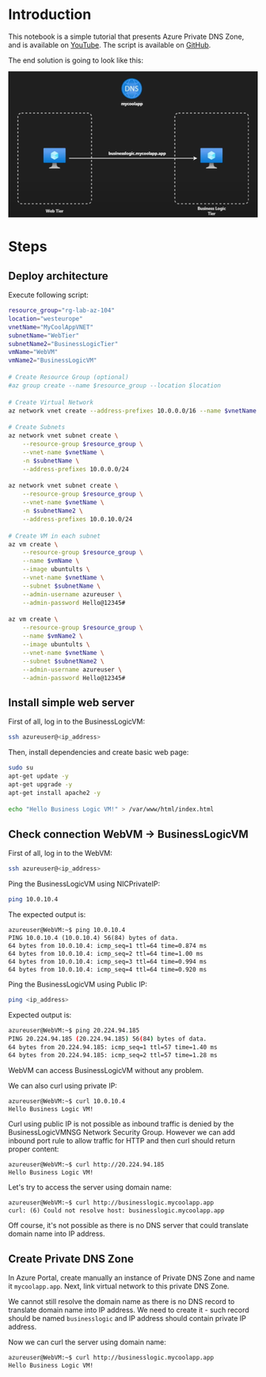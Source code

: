 # Introduction
This notebook is a simple tutorial that presents Azure Private DNS Zone, and is available on [YouTube](https://www.youtube.com/watch?v=Bs21oLvjw5c). The script is available on [GitHub](https://github.com/KamalRathnayake/MeetKamalToday./blob/main/47_PrivateDNS/script.ps1).

The end solution is going to look like this:

<img src="./images/01-private-dns-architecture.png" width="600" />


# Steps

## Deploy architecture
Execute following script:
```bash
resource_group="rg-lab-az-104"
location="westeurope"
vnetName="MyCoolAppVNET"
subnetName="WebTier"
subnetName2="BusinessLogicTier"
vmName="WebVM"
vmName2="BusinessLogicVM"

# Create Resource Group (optional)
#az group create --name $resource_group --location $location

# Create Virtual Network
az network vnet create --address-prefixes 10.0.0.0/16 --name $vnetName --resource-group $resource_group

# Create Subnets
az network vnet subnet create \
    --resource-group $resource_group \
    --vnet-name $vnetName \
    -n $subnetName \
    --address-prefixes 10.0.0.0/24

az network vnet subnet create \
    --resource-group $resource_group \
    --vnet-name $vnetName \
    -n $subnetName2 \
    --address-prefixes 10.0.10.0/24

# Create VM in each subnet
az vm create \
    --resource-group $resource_group \
    --name $vmName \
    --image ubuntults \
    --vnet-name $vnetName \
    --subnet $subnetName \
    --admin-username azureuser \
    --admin-password Hello@12345#

az vm create \
    --resource-group $resource_group \
    --name $vmName2 \
    --image ubuntults \
    --vnet-name $vnetName \
    --subnet $subnetName2 \
    --admin-username azureuser \
    --admin-password Hello@12345#
```

## Install simple web server
First of all, log in to the BusinessLogicVM:
```bash
ssh azureuser@<ip_address>
```

Then, install dependencies and create basic web page:
```bash
sudo su
apt-get update -y
apt-get upgrade -y
apt-get install apache2 -y

echo "Hello Business Logic VM!" > /var/www/html/index.html
```

## Check connection WebVM -> BusinessLogicVM
First of all, log in to the WebVM:
```bash
ssh azureuser@<ip_address>
```

Ping the BusinessLogicVM using NICPrivateIP:
```bash
ping 10.0.10.4
```

The expected output is:
```
azureuser@WebVM:~$ ping 10.0.10.4
PING 10.0.10.4 (10.0.10.4) 56(84) bytes of data.
64 bytes from 10.0.10.4: icmp_seq=1 ttl=64 time=0.874 ms
64 bytes from 10.0.10.4: icmp_seq=2 ttl=64 time=1.00 ms
64 bytes from 10.0.10.4: icmp_seq=3 ttl=64 time=0.994 ms
64 bytes from 10.0.10.4: icmp_seq=4 ttl=64 time=0.920 ms
```

Ping the BusinessLogicVM using Public IP:
```bash
ping <ip_address>
```

Expected output is:
```bash
azureuser@WebVM:~$ ping 20.224.94.185 
PING 20.224.94.185 (20.224.94.185) 56(84) bytes of data.
64 bytes from 20.224.94.185: icmp_seq=1 ttl=57 time=1.40 ms
64 bytes from 20.224.94.185: icmp_seq=2 ttl=57 time=1.28 ms
```

WebVM can access BusinessLogicVM without any problem.

We can also curl using private IP:
```
azureuser@WebVM:~$ curl 10.0.10.4
Hello Business Logic VM!
```

Curl using public IP is not possible as inbound traffic is denied by the BusinessLogicVMNSG Network Security Group. However we can add inbound port rule to allow traffic for HTTP and then curl should return proper content:
```
azureuser@WebVM:~$ curl http://20.224.94.185
Hello Business Logic VM!
```

Let's try to access the server using domain name:
```
azureuser@WebVM:~$ curl http://businesslogic.mycoolapp.app
curl: (6) Could not resolve host: businesslogic.mycoolapp.app
```
Off course, it's not possible as there is no DNS server that could translate domain name into IP address.

## Create Private DNS Zone 
In Azure Portal, create manually an instance of Private DNS Zone and name it `mycoolapp.app`. Next, link virtual network to this private DNS Zone.

We cannot still resolve the domain name as there is no DNS record to translate domain name into IP address. We need to create it - such record should be named `businesslogic` and IP address should contain private IP address.

Now we can curl the server using domain name:
```
azureuser@WebVM:~$ curl http://businesslogic.mycoolapp.app
Hello Business Logic VM!
```